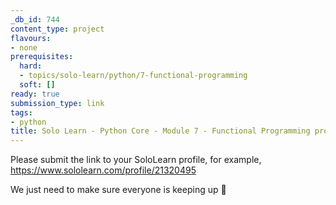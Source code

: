 ```yaml
---
_db_id: 744
content_type: project
flavours:
- none
prerequisites:
  hard:
  - topics/solo-learn/python/7-functional-programming
  soft: []
ready: true
submission_type: link
tags:
- python
title: Solo Learn - Python Core - Module 7 - Functional Programming profile check
---
```


Please submit the link to your SoloLearn profile, for example, https://www.sololearn.com/profile/21320495

We just need to make sure everyone is keeping up 💚
